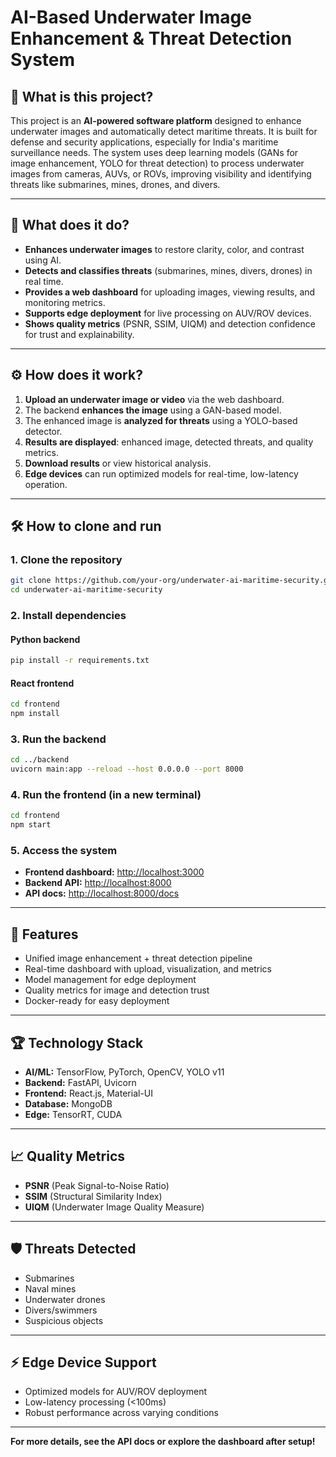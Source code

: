 # AI-Based Underwater Image Enhancement & Threat Detection System

## 🌊 What is this project?

This project is an **AI-powered software platform** designed to enhance underwater images and automatically detect maritime threats. It is built for defense and security applications, especially for India's maritime surveillance needs. The system uses deep learning models (GANs for image enhancement, YOLO for threat detection) to process underwater images from cameras, AUVs, or ROVs, improving visibility and identifying threats like submarines, mines, drones, and divers.

---

## 🚀 What does it do?

- **Enhances underwater images** to restore clarity, color, and contrast using AI.
- **Detects and classifies threats** (submarines, mines, divers, drones) in real time.
- **Provides a web dashboard** for uploading images, viewing results, and monitoring metrics.
- **Supports edge deployment** for live processing on AUV/ROV devices.
- **Shows quality metrics** (PSNR, SSIM, UIQM) and detection confidence for trust and explainability.

---

## ⚙️ How does it work?

1. **Upload an underwater image or video** via the web dashboard.
2. The backend **enhances the image** using a GAN-based model.
3. The enhanced image is **analyzed for threats** using a YOLO-based detector.
4. **Results are displayed**: enhanced image, detected threats, and quality metrics.
5. **Download results** or view historical analysis.
6. **Edge devices** can run optimized models for real-time, low-latency operation.

---

## 🛠️ How to clone and run

### 1. Clone the repository

```bash
git clone https://github.com/your-org/underwater-ai-maritime-security.git
cd underwater-ai-maritime-security
```

### 2. Install dependencies

#### Python backend

```bash
pip install -r requirements.txt
```

#### React frontend

```bash
cd frontend
npm install
```

### 3. Run the backend

```bash
cd ../backend
uvicorn main:app --reload --host 0.0.0.0 --port 8000
```

### 4. Run the frontend (in a new terminal)

```bash
cd frontend
npm start
```

### 5. Access the system

- **Frontend dashboard:** [http://localhost:3000](http://localhost:3000)
- **Backend API:** [http://localhost:8000](http://localhost:8000)
- **API docs:** [http://localhost:8000/docs](http://localhost:8000/docs)

---

## 🧩 Features

- Unified image enhancement + threat detection pipeline
- Real-time dashboard with upload, visualization, and metrics
- Model management for edge deployment
- Quality metrics for image and detection trust
- Docker-ready for easy deployment

---

## 🏆 Technology Stack

- **AI/ML:** TensorFlow, PyTorch, OpenCV, YOLO v11
- **Backend:** FastAPI, Uvicorn
- **Frontend:** React.js, Material-UI
- **Database:** MongoDB
- **Edge:** TensorRT, CUDA

---

## 📈 Quality Metrics

- **PSNR** (Peak Signal-to-Noise Ratio)
- **SSIM** (Structural Similarity Index)
- **UIQM** (Underwater Image Quality Measure)

---

## 🛡️ Threats Detected

- Submarines
- Naval mines
- Underwater drones
- Divers/swimmers
- Suspicious objects

---

## ⚡ Edge Device Support

- Optimized models for AUV/ROV deployment
- Low-latency processing (<100ms)
- Robust performance across varying conditions

---

**For more details, see the API docs or explore the dashboard after setup!**